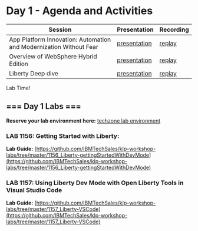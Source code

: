 # Day 1 - Agenda and Activities


Session   | Presentation | Recording 
----------|-----------|---------------
App Platform Innovation: Automation and Modernization Without Fear | [presentation](https://ibm.box.com/s/uj2qnb8rqg20gf08op3fcm72kymyatom)  |  [replay](https://ibm.box.com/s/stkwkckm6fxefa1avyau7sbqe2vyztuy)
Overview of WebSphere Hybrid Edition | [presentation](https://ibm.box.com/s/czn39ot0pf1jr3o7dpuqe4uypnz2ojul)  |  [replay](https://ibm.box.com/s/szty12ktztqi4x4on70grcxc6mjn1gdu)
Liberty Deep dive | [presentation](https://ibm.box.com/s/o4o1pxsdjoyocmuwlfqm7spi420gpatr)  |  [replay](https://ibm.box.com/s/b6y3yqfo51t7jvd70r0lncdxgismrq6t)
Lab Time!

## === Day 1 Labs ===


 **Reserve your lab environment here:** [techzone lab environment](https://techzone.ibm.com/my/reservations/create/63877af037f8a600183c737b)

### LAB 1156: Getting Started with Liberty:

  **Lab Guide:** [https://github.com/IBMTechSales/klp-workshop-labs/tree/master/1156_Liberty-gettingStartedWithDevMode](https://github.com/IBMTechSales/klp-workshop-labs/tree/master/1156_Liberty-gettingStartedWithDevMode)

<!--  **Lab Environment:**  [Liberty Lab environment](https://techzone.ibm.com/my/workshops/student/632a07d3d9442a0018a2ad06)  
  
  > **VM Password:** techjam-americas -->


  
### LAB 1157: Using Liberty Dev Mode with Open Liberty Tools in Visual Studio Code

  **Lab Guide:** [https://github.com/IBMTechSales/klp-workshop-labs/tree/master/1157_Liberty-VSCode](https://github.com/IBMTechSales/klp-workshop-labs/tree/master/1157_Liberty-VSCode)

<!-- 
  **Lab Environment:**  [Liberty Lab environment](https://techzone.ibm.com/my/workshops/student/632a07d3d9442a0018a2ad06)
  
  - Uses same environment as lab 1156
  
  > **VM Password:** techjam-americas -->




